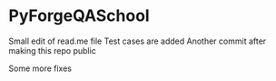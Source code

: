 # PyForgeQASchool
Small edit of read.me file
Test cases are added
Another commit after making this repo public

Some more fixes